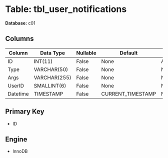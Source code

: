 # Table: tbl_user_notifications

**Database:** c01

## Columns

| Column | Data Type | Nullable | Default | Extra |
|--------|-----------|----------|---------|-------|
| ID | INT(11) | False | None | AUTO_INCREMENT |
| Type | VARCHAR(50) | False | None | None |
| Args | VARCHAR(255) | False | None | None |
| UserID | SMALLINT(6) | False | None | None |
| Datetime | TIMESTAMP | False | CURRENT_TIMESTAMP | None |

## Primary Key
- ID

## Engine
- InnoDB
